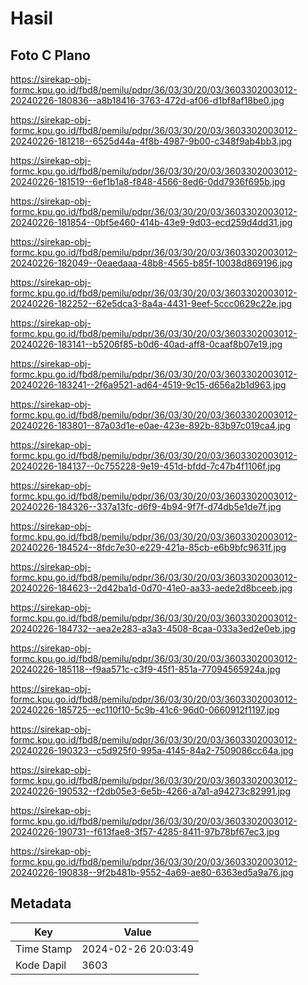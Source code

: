 # Hasil

## Foto C Plano

https://sirekap-obj-formc.kpu.go.id/fbd8/pemilu/pdpr/36/03/30/20/03/3603302003012-20240226-180836--a8b18416-3763-472d-af06-d1bf8af18be0.jpg

https://sirekap-obj-formc.kpu.go.id/fbd8/pemilu/pdpr/36/03/30/20/03/3603302003012-20240226-181218--6525d44a-4f8b-4987-9b00-c348f9ab4bb3.jpg

https://sirekap-obj-formc.kpu.go.id/fbd8/pemilu/pdpr/36/03/30/20/03/3603302003012-20240226-181519--6ef1b1a8-f848-4566-8ed6-0dd7936f695b.jpg

https://sirekap-obj-formc.kpu.go.id/fbd8/pemilu/pdpr/36/03/30/20/03/3603302003012-20240226-181854--0bf5e460-414b-43e9-9d03-ecd259d4dd31.jpg

https://sirekap-obj-formc.kpu.go.id/fbd8/pemilu/pdpr/36/03/30/20/03/3603302003012-20240226-182049--0eaedaaa-48b8-4565-b85f-10038d869196.jpg

https://sirekap-obj-formc.kpu.go.id/fbd8/pemilu/pdpr/36/03/30/20/03/3603302003012-20240226-182252--62e5dca3-8a4a-4431-9eef-5ccc0629c22e.jpg

https://sirekap-obj-formc.kpu.go.id/fbd8/pemilu/pdpr/36/03/30/20/03/3603302003012-20240226-183141--b5206f85-b0d6-40ad-aff8-0caaf8b07e19.jpg

https://sirekap-obj-formc.kpu.go.id/fbd8/pemilu/pdpr/36/03/30/20/03/3603302003012-20240226-183241--2f6a9521-ad64-4519-9c15-d656a2b1d963.jpg

https://sirekap-obj-formc.kpu.go.id/fbd8/pemilu/pdpr/36/03/30/20/03/3603302003012-20240226-183801--87a03d1e-e0ae-423e-892b-83b97c019ca4.jpg

https://sirekap-obj-formc.kpu.go.id/fbd8/pemilu/pdpr/36/03/30/20/03/3603302003012-20240226-184137--0c755228-9e19-451d-bfdd-7c47b4f1106f.jpg

https://sirekap-obj-formc.kpu.go.id/fbd8/pemilu/pdpr/36/03/30/20/03/3603302003012-20240226-184326--337a13fc-d6f9-4b94-9f7f-d74db5e1de7f.jpg

https://sirekap-obj-formc.kpu.go.id/fbd8/pemilu/pdpr/36/03/30/20/03/3603302003012-20240226-184524--8fdc7e30-e229-421a-85cb-e6b9bfc9631f.jpg

https://sirekap-obj-formc.kpu.go.id/fbd8/pemilu/pdpr/36/03/30/20/03/3603302003012-20240226-184623--2d42ba1d-0d70-41e0-aa33-aede2d8bceeb.jpg

https://sirekap-obj-formc.kpu.go.id/fbd8/pemilu/pdpr/36/03/30/20/03/3603302003012-20240226-184732--aea2e283-a3a3-4508-8caa-033a3ed2e0eb.jpg

https://sirekap-obj-formc.kpu.go.id/fbd8/pemilu/pdpr/36/03/30/20/03/3603302003012-20240226-185118--f9aa571c-c3f9-45f1-851a-77094565924a.jpg

https://sirekap-obj-formc.kpu.go.id/fbd8/pemilu/pdpr/36/03/30/20/03/3603302003012-20240226-185725--ec110f10-5c9b-41c6-96d0-0660912f1197.jpg

https://sirekap-obj-formc.kpu.go.id/fbd8/pemilu/pdpr/36/03/30/20/03/3603302003012-20240226-190323--c5d925f0-995a-4145-84a2-7509086cc64a.jpg

https://sirekap-obj-formc.kpu.go.id/fbd8/pemilu/pdpr/36/03/30/20/03/3603302003012-20240226-190532--f2db05e3-6e5b-4266-a7a1-a94273c82991.jpg

https://sirekap-obj-formc.kpu.go.id/fbd8/pemilu/pdpr/36/03/30/20/03/3603302003012-20240226-190731--f613fae8-3f57-4285-8411-97b78bf67ec3.jpg

https://sirekap-obj-formc.kpu.go.id/fbd8/pemilu/pdpr/36/03/30/20/03/3603302003012-20240226-190838--9f2b481b-9552-4a69-ae80-6363ed5a9a76.jpg


## Metadata

| Key        | Value               |
| ---------- | ------------------- |
| Time Stamp | 2024-02-26 20:03:49 |
| Kode Dapil | 3603                |



